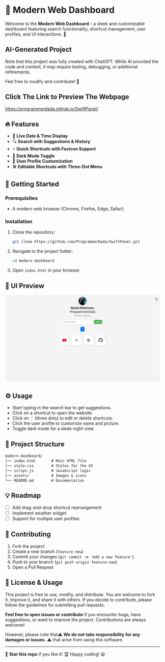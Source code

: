 # 🌟 Modern Web Dashboard

Welcome to the **Modern Web Dashboard** – a sleek and customizable dashboard featuring search functionality, shortcut management, user profiles, and UI interactions. 🚀
## AI-Generated Project

Note that this project was fully created with ChatGPT. While AI provided the code and content, it may require testing, debugging, or additional refinements.  

Feel free to modify and contribute! 🚀

## Click The Link to Preview The Webpage
https://programmerdada.github.io/SwiftPanel/

## 🔥 Features

- 📅 **Live Date & Time Display**
- 🔍 **Search with Suggestions & History**
- ⚡ **Quick Shortcuts with Favicon Support**
- 🌙 **Dark Mode Toggle**
- 👤 **User Profile Customization**
- 🛠️ **Editable Shortcuts with Three-Dot Menu**

## 🚀 Getting Started

### Prerequisites
- A modern web browser (Chrome, Firefox, Edge, Safari)

### Installation
1. Clone the repository:
   ```bash
   git clone https://github.com/ProgrammerDada/SwiftPanel.git
   ```
2. Navigate to the project folder:
   ```bash
   cd modern-dashboard
   ```
3. Open `index.html` in your browser.

## 🎨 UI Preview

![Dashboard Preview](https://raw.githubusercontent.com/ProgrammerDada/SwiftPanel/refs/heads/main/preview.png)

## ⚙️ Usage
- Start typing in the search bar to get suggestions.
- Click on a shortcut to open the website.
- Click on `⋮` (three dots) to edit or delete shortcuts.
- Click the user profile to customize name and picture.
- Toggle dark mode for a sleek night view.

## 📂 Project Structure
```
modern-dashboard/
│── index.html       # Main HTML file
│── style.css        # Styles for the UI
│── script.js        # JavaScript logic
│── assets/          # Images & icons
└── README.md        # Documentation
```

## 💡 Roadmap
- [ ] Add drag-and-drop shortcut rearrangement
- [ ] Implement weather widget
- [ ] Support for multiple user profiles

## 🤝 Contributing
1. Fork the project
2. Create a new branch (`feature-new`)
3. Commit your changes (`git commit -m 'Add a new feature'`)
4. Push to your branch (`git push origin feature-new`)
5. Open a Pull Request

## 📜 License & Usage

This project is free to use, modify, and distribute. You are welcome to fork it, improve it, and share it with others. If you decide to contribute, please follow the guidelines for submitting pull requests.


**Feel free to open issues or contribute** if you encounter bugs, have suggestions, or want to improve the project. Contributions are always welcome!

However, please note that⚠️ **We do not take responsibility for any damages or issues.** ⚠️
that arise from using this software.


---

🌟 **Star this repo** if you like it! 🏆 Happy coding! 😃
